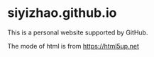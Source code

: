 # siyizhao.github.io

This is a personal website supported by GitHub.

The mode of html is from https://html5up.net
